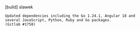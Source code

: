 [build] slawek

    Updated dependencies including the Go 1.24.1, Angular 18 and
    several JavaScript, Python, Ruby and Go packages.
    (Gitlab #1758)
